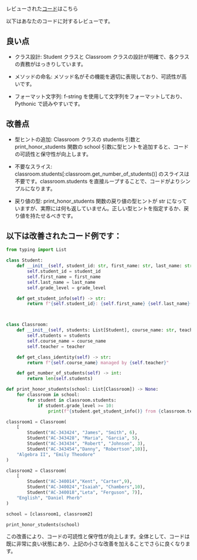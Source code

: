 レビューされた[コード](/journal/2025/10/practice_codes/print_honor_students.py)はこちら

以下はあなたのコードに対するレビューです。

## 良い点

- クラス設計: Student クラスと Classroom クラスの設計が明確で、各クラスの責務がはっきりしています。

- メソッドの命名: メソッド名がその機能を適切に表現しており、可読性が高いです。

- フォーマット文字列: f-string を使用して文字列をフォーマットしており、Pythonic で読みやすいです。

## 改善点

- 型ヒントの追加: Classroom クラスの students 引数と print_honor_students 関数の school 引数に型ヒントを追加すると、コードの可読性と保守性が向上します。

- 不要なスライス: classroom.students[:classroom.get_number_of_students()] のスライスは不要です。classroom.students を直接ループすることで、コードがよりシンプルになります。

- 戻り値の型: print_honor_students 関数の戻り値の型ヒントが str になっていますが、実際には何も返していません。正しい型ヒントを指定するか、戻り値を持たせるべきです。

## 以下は改善されたコード例です：

```python
from typing import List

class Student:
    def __init__(self, student_id: str, first_name: str, last_name: str, grade_level: int):
        self.student_id = student_id
        self.first_name = first_name
        self.last_name = last_name
        self.grade_level = grade_level

    def get_student_info(self) -> str:
        return f"{self.student_id}: {self.first_name} {self.last_name}({self.grade_level}gr)"



class Classroom:
    def __init__(self, students: List[Student], course_name: str, teacher: str):
        self.students = students
        self.course_name = course_name
        self.teacher = teacher

    def get_class_identity(self) -> str:
        return f"{self.course_name} managed by {self.teacher}"

    def get_number_of_students(self) -> int:
        return len(self.students)

def print_honor_students(school: List[Classroom]) -> None:
    for classroom in school:
        for student in classroom.students:
            if student.grade_level >= 10:
                print(f"{student.get_student_info()} from {classroom.teacher}'s class")

classroom1 = Classroom(
    [
        Student("AC-343424", "James", "Smith", 6),
        Student("AC-343428", "Maria", "Garcia", 5),
        Student("AC-343434", "Robert", "Johnson", 3),
        Student("AC-343454","Danny", "Robertson",10)],
    "Algebra II", "Emily Theodore"
)

classroom2 = Classroom(
    [
        Student("AC-340014","Kent", "Carter",9),
        Student("AC-340024","Isaiah", "Chambers",10),
        Student("AC-340018","Leta", "Ferguson", 7)],
    "English", "Daniel Pherb"
)

school = [classroom1, classroom2]

print_honor_students(school)
```

この改善により、コードの可読性と保守性が向上します。全体として、コードは既に非常に良い状態にあり、上記の小さな改善を加えることでさらに良くなります。
